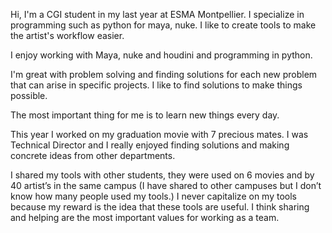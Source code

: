 Hi, I'm a CGI student in my last year at ESMA Montpellier.
I specialize in programming such as python for maya, nuke.
I like to create tools to make the artist's workflow easier.


I enjoy working with Maya, nuke and houdini and programming in python.


I'm great with problem solving and finding solutions for each new problem that can arise in specific projects. 
I like to find solutions to make things possible.


The most important thing for me is to learn new things every day.

This year I worked on my graduation movie with 7 precious mates.
I was Technical Director and I really enjoyed finding solutions and making concrete ideas from other departments.

I shared my tools with other students, they were used on 6 movies and by 40 artist’s in the same campus (I have shared to other campuses but I don’t know how many people used my tools.)
I never capitalize on my tools because my reward is the idea that these tools are useful.
I think sharing and helping are the most important values for working as a team.
